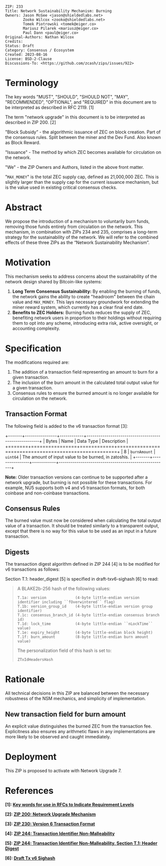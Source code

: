 ```
ZIP: 233
Title: Network Sustainability Mechanism: Burning
Owners: Jason McGee <jason@shieldedlabs.net>
        Zooko Wilcox <zooko@shieldedlabs.net>
        Tomek Piotrowski <tomek@eiger.co>
        Mariusz Pilarek <mariusz@eiger.co>
        Paul Dann <paul@eiger.co>
Original-Authors: Nathan Wilcox
Credits:
Status: Draft
Category: Consensus / Ecosystem
Created: 2023-08-16
License: BSD-2-Clause
Discussions-To: <https://github.com/zcash/zips/issues/922>
```

# Terminology

The key words "MUST", "SHOULD", "SHOULD NOT", "MAY", "RECOMMENDED", "OPTIONAL",
and "REQUIRED" in this document are to be interpreted as described in RFC 2119.
[1]

The term "network upgrade" in this document is to be interpreted as described in
ZIP 200. [2]

"Block Subsidy” - the algorithmic issuance of ZEC on block creation. Part of the
consensus rules. Split between the miner and the Dev Fund. Also known as Block
Reward.

"Issuance" - The method by which ZEC becomes available for circulation on the
network.

"We" - the ZIP Owners and Authors, listed in the above front matter.

"`MAX_MONEY`" is the total ZEC supply cap, defined as 21,000,000 ZEC. This is
slightly larger than the supply cap for the current issuance mechanism, but is
the value used in existing critical consensus checks.

# Abstract

We propose the introduction of a mechanism to voluntarily burn funds, removing
those funds entirely from circulation on the network. This mechanism, in
combination with ZIPs 234 and 235, comprises a long-term strategy for the
sustainability of the network. We will refer to the combined effects of these
three ZIPs as the “Network Sustainability Mechanism”.

# Motivation

This mechanism seeks to address concerns about the sustainability of the network
design shared by Bitcoin-like systems:

1. **Long Term Consensus Sustainability:** By enabling the burning of funds, the
   network gains the ability to create "headroom" between the chain value and
   `MAX_MONEY`. This lays necessary groundwork for extending the miner reward
   system, which currently has a clear final end date.
2. **Benefits to ZEC Holders:** Burning funds reduces the supply of ZEC,
   benefiting network users in proportion to their holdings without requiring
   them to opt into any scheme, introducing extra risk, active oversight, or
   accounting complexity.

# Specification

The modifications required are:

1. The addition of a transaction field representing an amount to burn for a
   given transaction.
2. The inclusion of the burn amount in the calculated total output value for a
   given transaction.
3. Consensus rules to ensure the burned amount is no longer available for
   circulation on the network.

## Transaction Format

The following field is added to the v6 transaction format [3]:

+-------+----------------+------------+------------------------------------------------------+
| Bytes | Name           | Data Type  | Description                                          |
+=======+================+============+======================================================+
|   8   | ``burnAmount`` | ``uint64`` | The amount of input value to be burned, in zatoshis. |
+-------+----------------+------------+------------------------------------------------------+

**Note:** Older transaction versions can continue to be supported after a
network upgrade, but burning is not possible for these transactions. For
example, NU5 supports both v4 and v5 transaction formats, for both coinbase and
non-coinbase transactions.

## Consensus Rules

The burned value must now be considered when calculating the total output value
of a transaction. It should be treated similarly to a transparent output,
except that there is no way for this value to be used as an input in a future
transaction.

## Digests

The transaction digest algorithm defined in ZIP 244 [4] is to be modified for v6
transactions as follows:

Section T.1: header_digest [5] is specified in draft-txv6-sighash  [6] to read:

> A BLAKE2b-256 hash of the following values:
>
> ```
> T.1a: version             (4-byte little-endian version identifier including ``fOverwintered`` flag)
> T.1b: version_group_id    (4-byte little-endian version group identifier)
> T.1c: consensus_branch_id (4-byte little-endian consensus branch id)
> T.1d: lock_time           (4-byte little-endian ``nLockTime`` value)
> T.1e: expiry_height       (4-byte little-endian block height)
> T.1f: burn_amount         (8-byte little-endian burn amount value)
> ```
>
> The personalization field of this hash is set to:
>
> ```
> ZTxIdHeadersHash
> ```

# Rationale

All technical decisions in this ZIP are balanced between the necessary
robustness of the NSM mechanics, and simplicity of implementation.

## New transaction field for burn amount

An explicit value distinguishes the burned ZEC from the transaction fee.
Explicitness also ensures any arithmetic flaws in any implementations are more
likely to be observed and caught immediately.

# Deployment

This ZIP is proposed to activate with Network Upgrade 7.

# References

**[1]: [Key words for use in RFCs to Indicate Requirement
Levels](https://www.rfc-editor.org/rfc/rfc2119.html)**

**[2]: [ZIP 200: Network Upgrade Mechanism](zip-0200.rst)**

**[3]: [ZIP 230: Version 6 Transaction Format](zip-0230.rst)**

**[4]: [ZIP 244: Transaction Identifier Non-Malleability](zip-0244.rst)**

**[5]: [ZIP 244: Transaction Identifier Non-Malleability. Section T.1: Header
Digest](zip-0244.rst#t-1-header-digest)**

**[6]: [Draft Tx v6 Sighash](zips/draft-txv6-sighash)**
